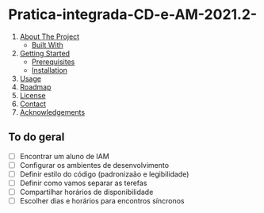 # Pratica-integrada-CD-e-AM-2021.2-

<ol>
<li>
    <a href="#about-the-project">About The Project</a>
    <ul>
    <li><a href="#built-with">Built With</a></li>
    </ul>
</li>
<li>
    <a href="#getting-started">Getting Started</a>
    <ul>
    <li><a href="#prerequisites">Prerequisites</a></li>
    <li><a href="#installation">Installation</a></li>
    </ul>
</li>
<li><a href="#usage">Usage</a></li>
<li><a href="#todo">Roadmap</a></li>
<li><a href="#license">License</a></li>
<li><a href="#contact">Contact</a></li>
<li><a href="#acknowledgements">Acknowledgements</a></li>
</ol>

## To do geral

- [ ] Encontrar um aluno de IAM
- [ ] Configurar os ambientes de desenvolvimento
- [ ] Definir estilo do código (padronizaão e legibilidade)
- [ ] Definir como vamos separar as terefas
- [ ] Compartilhar horários de disponibilidade
- [ ] Escolher dias e horários para encontros síncronos

